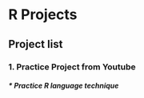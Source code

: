 R Projects
===============================================
## Project list

### 1. Practice Project from Youtube
##### * Practice R language technique


